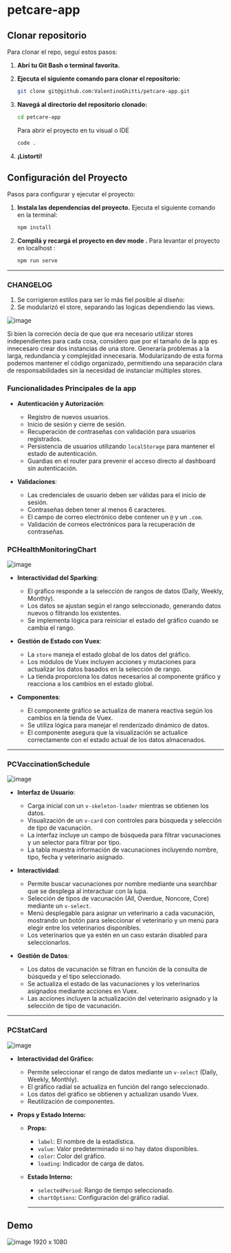 # petcare-app

## Clonar repositorio

Para clonar el repo, seguí estos pasos:

1. **Abrí tu Git Bash o terminal favorita.**

2. **Ejecuta el siguiente comando para clonar el repositorio:**

    ```bash
    git clone git@github.com:ValentinoGhitti/petcare-app.git
    ```

3. **Navegá al directorio del repositorio clonado:**

    ```bash
    cd petcare-app
    ```
    
    Para abrir el proyecto en tu visual o IDE
    ```bash
    code .
    ```
4. **¡Listorti!**

## Configuración del Proyecto

Pasos para configurar y ejecutar el proyecto:

1. **Instala las dependencias del proyecto.** Ejecuta el siguiente comando en la terminal:

    ```bash
    npm install
    ```
    
3. **Compilá y recargá el proyecto en dev mode .** Para levantar el proyecto en localhost :

    ```bash
    npm run serve
    ```

---
### CHANGELOG

1. Se corrigieron estilos para ser lo más fiel posible al diseño:
2. Se modularizó el store, separando las logicas dependiendo las views.

![image](https://github.com/user-attachments/assets/e557c14b-3e57-436f-9daf-9d8f44042979)

Si bien la correción decía de que que era necesario utilizar stores independientes para cada cosa, considero que por el tamaño de la app es innecesaro crear dos instancias de una store. Generaría problemas a la larga, redundancia y complejidad innecesaria.
Modularizando de esta forma podemos mantener el código organizado, permitiendo una separación clara de responsabilidades sin la necesidad de instanciar múltiples stores.



### Funcionalidades Principales de la app

- **Autenticación y Autorización**: 
  - Registro de nuevos usuarios.
  - Inicio de sesión y cierre de sesión.
  - Recuperación de contraseñas con validación para usuarios registrados.
  - Persistencia de usuarios utilizando `localStorage` para mantener el estado de autenticación.
  - Guardias en el router para prevenir el acceso directo al dashboard sin autenticación.

- **Validaciones**:
  - Las credenciales de usuario deben ser válidas para el inicio de sesión.
  - Contraseñas deben tener al menos 6 caracteres.
  - El campo de correo electrónico debe contener un `@` y un `.com`.
  - Validación de correos electrónicos para la recuperación de contraseñas.
    

 ### PCHealthMonitoringChart
 
![image](https://github.com/user-attachments/assets/5c864421-015b-4764-a3a0-f822e3362a8a)

- **Interactividad del Sparking**:
  - El gráfico responde a la selección de rangos de datos (Daily, Weekly, Monthly).
  - Los datos se ajustan según el rango seleccionado, generando datos nuevos o filtrando los existentes.
  - Se implementa lógica para reiniciar el estado del gráfico cuando se cambia el rango.

- **Gestión de Estado con Vuex**:
  - La `store` maneja el estado global de los datos del gráfico.
  - Los módulos de Vuex incluyen acciones y mutaciones para actualizar los datos basados en la selección de rango.
  - La tienda proporciona los datos necesarios al componente gráfico y reacciona a los cambios en el estado global.

- **Componentes**:
  - El componente gráfico se actualiza de manera reactiva según los cambios en la tienda de Vuex.
  - Se utiliza lógica para manejar el renderizado dinámico de datos.
  - El componente asegura que la visualización se actualice correctamente con el estado actual de los datos almacenados.

---

### PCVaccinationSchedule

![image](https://github.com/user-attachments/assets/98faa88b-59df-458d-a139-991c33641edc)


  - **Interfaz de Usuario**:
    - Carga inicial con un `v-skeleton-loader` mientras se obtienen los datos.
    - Visualización de un `v-card` con controles para búsqueda y selección de tipo de vacunación.
    - La interfaz incluye un campo de búsqueda para filtrar vacunaciones y un selector para filtrar por tipo.
    - La tabla muestra información de vacunaciones incluyendo nombre, tipo, fecha y veterinario asignado.

  - **Interactividad**:
    - Permite buscar vacunaciones por nombre mediante una searchbar que se desplega al interactuar con la lupa.
    - Selección de tipos de vacunación (All, Overdue, Noncore, Core) mediante un `v-select`.
    - Menú desplegable para asignar un veterinario a cada vacunación, mostrando un botón para seleccionar el veterinario y un menú para elegir entre los veterinarios disponibles.
    - Los veterinarios que ya estén en un caso estarán disabled para seleccionarlos.

  - **Gestión de Datos**:
    - Los datos de vacunación se filtran en función de la consulta de búsqueda y el tipo seleccionado.
    - Se actualiza el estado de las vacunaciones y los veterinarios asignados mediante acciones en Vuex.
    - Las acciones incluyen la actualización del veterinario asignado y la selección de tipo de vacunación.

---

### PCStatCard

![image](https://github.com/user-attachments/assets/d1dcd2a1-4a5b-4b25-9ffe-d0adf9dd1d57)

- **Interactividad del Gráfico:**
  - Permite seleccionar el rango de datos mediante un `v-select` (Daily, Weekly, Monthly).
  - El gráfico radial se actualiza en función del rango seleccionado.
  - Los datos del gráfico se obtienen y actualizan usando Vuex.
  - Reutilización de componentes.

- **Props y Estado Interno:**
  - **Props:**
    - `label`: El nombre de la estadística.
    - `value`: Valor predeterminado si no hay datos disponibles.
    - `color`: Color del gráfico.
    - `loading`: Indicador de carga de datos.
  - **Estado Interno:**
    - `selectedPeriod`: Rango de tiempo seleccionado.
    - `chartOptions`: Configuración del gráfico radial.

    ---

## Demo
   
![image](https://github.com/user-attachments/assets/f6502cee-733a-4691-bfc0-d69c10447c76)
1920 x 1080

